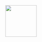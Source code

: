 <div id="header" align="center">
  <img src="https://i.giphy.com/media/v1.Y2lkPTc5MGI3NjExbHV4ZGtkMWViZ2M1ZnVsdG0waWw1eXJ4ZnFvMzJjeWw0Z3JsaTV0eCZlcD12MV9pbnRlcm5hbF9naWZfYnlfaWQmY3Q9Zw/r7IaRRkr6tHJGdiY3F/giphy-downsized-large.gif" width="100"/>
</div>
